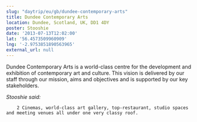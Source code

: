 ```yaml
---
slug: "daytrip/eu/gb/dundee-contemporary-arts"
title: Dundee Contemporary Arts
location: Dundee, Scotland, UK, DD1 4DY
poster: Stooshie
date: '2013-07-13T12:02:00'
lat: '56.4573509960909'
lng: '-2.9753851890563965'
external_url: null
---
```


Dundee Contemporary Arts is a world-class centre for the development and exhibition of contemporary art and culture. This vision is delivered by our staff through our mission, aims and objectives and is supported by our key stakeholders.

<em>Stooshie said:</em>

        2 Cinemas, world-class art gallery, top-restaurant, studio spaces and meeting venues all under one very classy roof.

